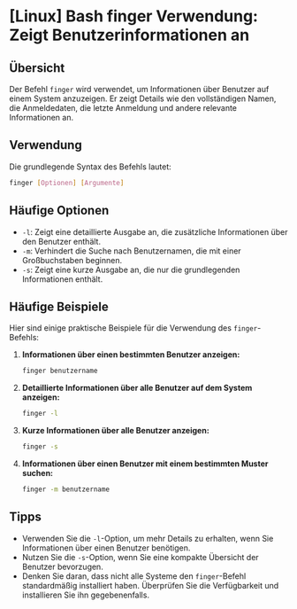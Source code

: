 # [Linux] Bash finger Verwendung: Zeigt Benutzerinformationen an

## Übersicht
Der Befehl `finger` wird verwendet, um Informationen über Benutzer auf einem System anzuzeigen. Er zeigt Details wie den vollständigen Namen, die Anmeldedaten, die letzte Anmeldung und andere relevante Informationen an.

## Verwendung
Die grundlegende Syntax des Befehls lautet:

```bash
finger [Optionen] [Argumente]
```

## Häufige Optionen
- `-l`: Zeigt eine detaillierte Ausgabe an, die zusätzliche Informationen über den Benutzer enthält.
- `-m`: Verhindert die Suche nach Benutzernamen, die mit einer Großbuchstaben beginnen.
- `-s`: Zeigt eine kurze Ausgabe an, die nur die grundlegenden Informationen enthält.

## Häufige Beispiele
Hier sind einige praktische Beispiele für die Verwendung des `finger`-Befehls:

1. **Informationen über einen bestimmten Benutzer anzeigen:**
   ```bash
   finger benutzername
   ```

2. **Detaillierte Informationen über alle Benutzer auf dem System anzeigen:**
   ```bash
   finger -l
   ```

3. **Kurze Informationen über alle Benutzer anzeigen:**
   ```bash
   finger -s
   ```

4. **Informationen über einen Benutzer mit einem bestimmten Muster suchen:**
   ```bash
   finger -m benutzername
   ```

## Tipps
- Verwenden Sie die `-l`-Option, um mehr Details zu erhalten, wenn Sie Informationen über einen Benutzer benötigen.
- Nutzen Sie die `-s`-Option, wenn Sie eine kompakte Übersicht der Benutzer bevorzugen.
- Denken Sie daran, dass nicht alle Systeme den `finger`-Befehl standardmäßig installiert haben. Überprüfen Sie die Verfügbarkeit und installieren Sie ihn gegebenenfalls.